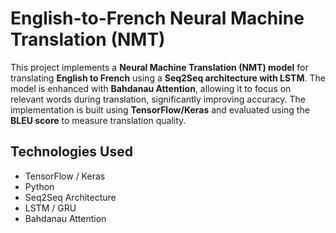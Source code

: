 # English-to-French Neural Machine Translation (NMT)

This project implements a **Neural Machine Translation (NMT) model** for translating **English to French** using a **Seq2Seq architecture with LSTM**. The model is enhanced with **Bahdanau Attention**, allowing it to focus on relevant words during translation, significantly improving accuracy. The implementation is built using **TensorFlow/Keras** and evaluated using the **BLEU score** to measure translation quality.

## Technologies Used  
- TensorFlow / Keras  
- Python  
- Seq2Seq Architecture  
- LSTM / GRU  
- Bahdanau Attention  
